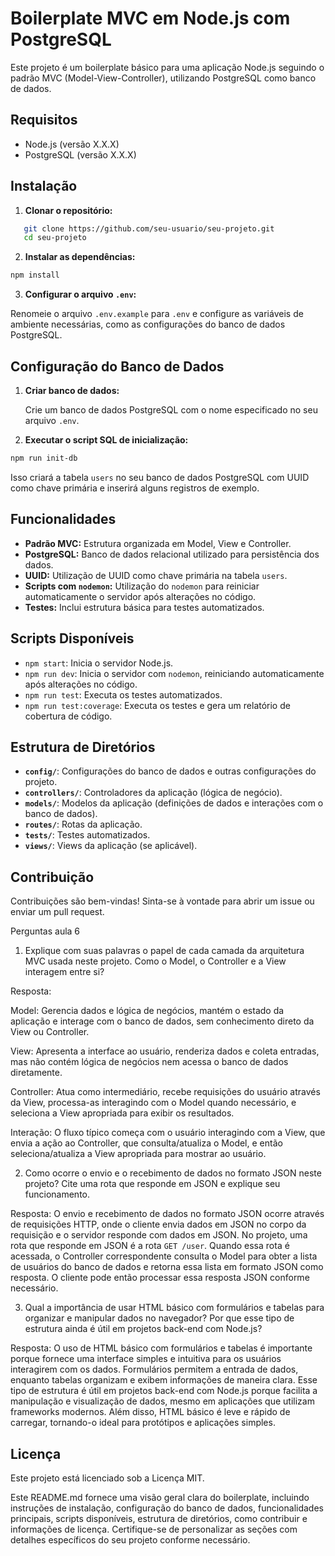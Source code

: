 # Boilerplate MVC em Node.js com PostgreSQL

Este projeto é um boilerplate básico para uma aplicação Node.js seguindo o padrão MVC (Model-View-Controller), utilizando PostgreSQL como banco de dados.

## Requisitos

- Node.js (versão X.X.X)
- PostgreSQL (versão X.X.X)

## Instalação

1. **Clonar o repositório:**

```bash
   git clone https://github.com/seu-usuario/seu-projeto.git
   cd seu-projeto
```

2. **Instalar as dependências:**
    
```bash
npm install
```
    
3. **Configurar o arquivo `.env`:**
    
Renomeie o arquivo `.env.example` para `.env` e configure as variáveis de ambiente necessárias, como as configurações do banco de dados PostgreSQL.
    

Configuração do Banco de Dados
------------------------------

1. **Criar banco de dados:**
    
    Crie um banco de dados PostgreSQL com o nome especificado no seu arquivo `.env`.
    
2. **Executar o script SQL de inicialização:**
    
```bash
npm run init-db
```
    
Isso criará a tabela `users` no seu banco de dados PostgreSQL com UUID como chave primária e inserirá alguns registros de exemplo.
    

Funcionalidades
---------------

* **Padrão MVC:** Estrutura organizada em Model, View e Controller.
* **PostgreSQL:** Banco de dados relacional utilizado para persistência dos dados.
* **UUID:** Utilização de UUID como chave primária na tabela `users`.
* **Scripts com `nodemon`:** Utilização do `nodemon` para reiniciar automaticamente o servidor após alterações no código.
* **Testes:** Inclui estrutura básica para testes automatizados.

Scripts Disponíveis
-------------------

* `npm start`: Inicia o servidor Node.js.
* `npm run dev`: Inicia o servidor com `nodemon`, reiniciando automaticamente após alterações no código.
* `npm run test`: Executa os testes automatizados.
* `npm run test:coverage`: Executa os testes e gera um relatório de cobertura de código.

Estrutura de Diretórios
-----------------------

* **`config/`**: Configurações do banco de dados e outras configurações do projeto.
* **`controllers/`**: Controladores da aplicação (lógica de negócio).
* **`models/`**: Modelos da aplicação (definições de dados e interações com o banco de dados).
* **`routes/`**: Rotas da aplicação.
* **`tests/`**: Testes automatizados.
* **`views/`**: Views da aplicação (se aplicável).

Contribuição
------------

Contribuições são bem-vindas! Sinta-se à vontade para abrir um issue ou enviar um pull request.

Perguntas aula 6

1. Explique com suas palavras o papel de cada camada da arquitetura MVC usada neste projeto.
Como o Model, o Controller e a View interagem entre si?

Resposta:
 
Model: Gerencia dados e lógica de negócios, mantém o estado da aplicação e interage com o banco de dados, sem conhecimento direto da View ou Controller.

View: Apresenta a interface ao usuário, renderiza dados e coleta entradas, mas não contém lógica de negócios nem acessa o banco de dados diretamente.

Controller: Atua como intermediário, recebe requisições do usuário através da View, processa-as interagindo com o Model quando necessário, e seleciona a View apropriada para exibir os resultados.

Interação: O fluxo típico começa com o usuário interagindo com a View, que envia a ação ao Controller, que consulta/atualiza o Model, e então seleciona/atualiza a View apropriada para mostrar ao usuário.

2. Como ocorre o envio e o recebimento de dados no formato JSON neste projeto?
Cite uma rota que responde em JSON e explique seu funcionamento.

Resposta:
O envio e recebimento de dados no formato JSON ocorre através de requisições HTTP, onde o cliente envia dados em JSON no corpo da requisição e o servidor responde com dados em JSON.
No projeto, uma rota que responde em JSON é a rota `GET /user`. Quando essa rota é acessada, o Controller correspondente consulta o Model para obter a lista de usuários do banco de dados e retorna essa lista em formato JSON como resposta. O cliente pode então processar essa resposta JSON conforme necessário.

3. Qual a importância de usar HTML básico com formulários e tabelas para organizar e manipular dados no navegador?
Por que esse tipo de estrutura ainda é útil em projetos back-end com Node.js?

Resposta:
O uso de HTML básico com formulários e tabelas é importante porque fornece uma interface simples e intuitiva para os usuários interagirem com os dados. Formulários permitem a entrada de dados, enquanto tabelas organizam e exibem informações de maneira clara.
Esse tipo de estrutura é útil em projetos back-end com Node.js porque facilita a manipulação e visualização de dados, mesmo em aplicações que utilizam frameworks modernos. Além disso, HTML básico é leve e rápido de carregar, tornando-o ideal para protótipos e aplicações simples.


Licença
-------

Este projeto está licenciado sob a Licença MIT.

Este README.md fornece uma visão geral clara do boilerplate, incluindo instruções de instalação, configuração do banco de dados, funcionalidades principais, scripts disponíveis, estrutura de diretórios, como contribuir e informações de licença. Certifique-se de personalizar as seções com detalhes específicos do seu projeto conforme necessário.